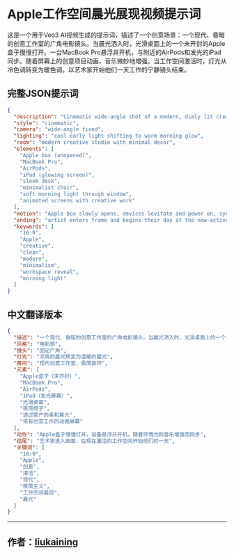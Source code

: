 # Apple工作空间晨光展现视频提示词

这是一个用于Veo3 AI视频生成的提示词，描述了一个创意场景：一个现代、昏暗的创意工作室的广角电影镜头。当晨光洒入时，光滑桌面上的一个未开封的Apple盒子慢慢打开。一台MacBook Pro悬浮并开机，与附近的AirPods和发光的iPad同步。随着屏幕上的创意项目动画，音乐微妙地增强。当工作空间激活时，灯光从冷色调转变为暖色调。以艺术家开始他们一天工作的宁静镜头结束。

## 完整JSON提示词

```json
{
  "description": "Cinematic wide-angle shot of a modern, dimly lit creative studio. As morning light spills in, an unopened Apple box on a sleek desk slowly opens. A MacBook Pro levitates and powers on, syncing with nearby AirPods and a glowing iPad. Music swells subtly as screens animate with creative projects. Lighting shifts from cool to warm as the workspace activates. Ends on a serene shot of the artist beginning their day.",
  "style": "cinematic",
  "camera": "wide-angle fixed",
  "lighting": "cool early light shifting to warm morning glow",
  "room": "modern creative studio with minimal decor",
  "elements": [
    "Apple box (unopened)",
    "MacBook Pro",
    "AirPods",
    "iPad (glowing screen)",
    "sleek desk",
    "minimalist chair",
    "soft morning light through window",
    "animated screens with creative work"
  ],
  "motion": "Apple box slowly opens, devices levitate and power on, sync together as ambient light and music rise",
  "ending": "artist enters frame and begins their day at the now-active workspace",
  "keywords": [
    "16:9",
    "Apple",
    "creative",
    "clean",
    "modern",
    "minimalism",
    "workspace reveal",
    "morning light"
  ]
}
```

## 中文翻译版本

```json
{
  "描述": "一个现代、昏暗的创意工作室的广角电影镜头。当晨光洒入时，光滑桌面上的一个未开封的Apple盒子慢慢打开。一台MacBook Pro悬浮并开机，与附近的AirPods和发光的iPad同步。随着屏幕上的创意项目动画，音乐微妙地增强。当工作空间激活时，灯光从冷色调转变为暖色调。以艺术家开始他们一天工作的宁静镜头结束。",
  "风格": "电影感",
  "镜头": "固定广角",
  "灯光": "凉爽的晨光转变为温暖的晨光",
  "房间": "现代创意工作室，极简装饰",
  "元素": [
    "Apple盒子（未开封）",
    "MacBook Pro",
    "AirPods",
    "iPad（发光屏幕）",
    "光滑桌面",
    "极简椅子",
    "透过窗户的柔和晨光",
    "带有创意工作的动画屏幕"
  ],
  "动作": "Apple盒子慢慢打开，设备悬浮并开机，随着环境光和音乐增强而同步",
  "结尾": "艺术家进入画面，在现在激活的工作空间开始他们的一天",
  "关键词": [
    "16:9",
    "Apple",
    "创意",
    "清洁",
    "现代",
    "极简主义",
    "工作空间展现",
    "晨光"
  ]
}
```

---

## 作者：[liukaining](https://github.com/liu-kaining) 